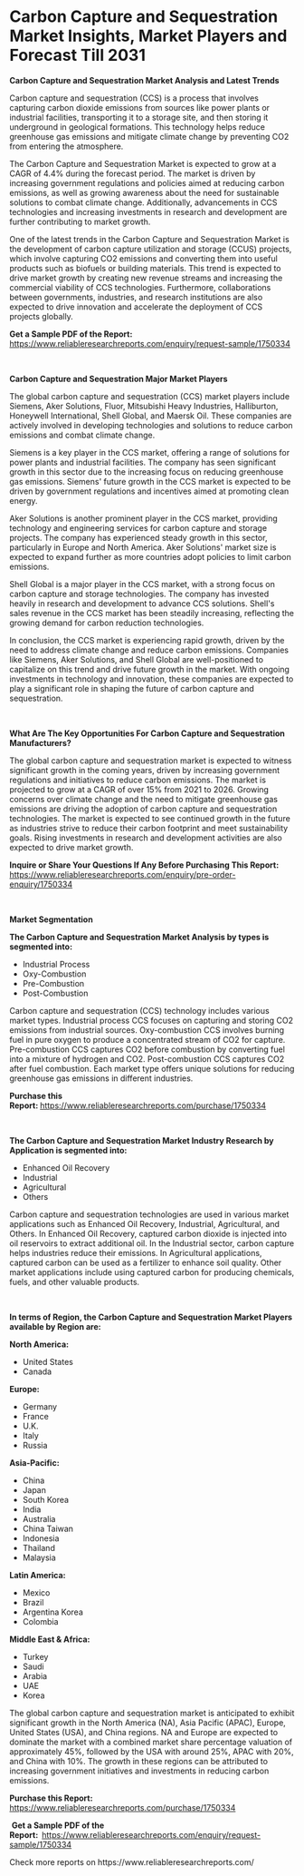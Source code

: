 <p><h1>Carbon Capture and Sequestration Market Insights, Market Players and Forecast Till 2031</h1></p><p><strong>Carbon Capture and Sequestration Market Analysis and Latest Trends</strong></p>
<p><p>Carbon capture and sequestration (CCS) is a process that involves capturing carbon dioxide emissions from sources like power plants or industrial facilities, transporting it to a storage site, and then storing it underground in geological formations. This technology helps reduce greenhouse gas emissions and mitigate climate change by preventing CO2 from entering the atmosphere.</p><p>The Carbon Capture and Sequestration Market is expected to grow at a CAGR of 4.4% during the forecast period. The market is driven by increasing government regulations and policies aimed at reducing carbon emissions, as well as growing awareness about the need for sustainable solutions to combat climate change. Additionally, advancements in CCS technologies and increasing investments in research and development are further contributing to market growth.</p><p>One of the latest trends in the Carbon Capture and Sequestration Market is the development of carbon capture utilization and storage (CCUS) projects, which involve capturing CO2 emissions and converting them into useful products such as biofuels or building materials. This trend is expected to drive market growth by creating new revenue streams and increasing the commercial viability of CCS technologies. Furthermore, collaborations between governments, industries, and research institutions are also expected to drive innovation and accelerate the deployment of CCS projects globally.</p></p>
<p><strong>Get a Sample PDF of the Report:&nbsp;</strong> <a href="https://www.reliableresearchreports.com/enquiry/request-sample/1750334">https://www.reliableresearchreports.com/enquiry/request-sample/1750334</a></p>
<p>&nbsp;</p>
<p><strong>Carbon Capture and Sequestration Major Market Players</strong></p>
<p><p>The global carbon capture and sequestration (CCS) market players include Siemens, Aker Solutions, Fluor, Mitsubishi Heavy Industries, Halliburton, Honeywell International, Shell Global, and Maersk Oil. These companies are actively involved in developing technologies and solutions to reduce carbon emissions and combat climate change.</p><p>Siemens is a key player in the CCS market, offering a range of solutions for power plants and industrial facilities. The company has seen significant growth in this sector due to the increasing focus on reducing greenhouse gas emissions. Siemens' future growth in the CCS market is expected to be driven by government regulations and incentives aimed at promoting clean energy.</p><p>Aker Solutions is another prominent player in the CCS market, providing technology and engineering services for carbon capture and storage projects. The company has experienced steady growth in this sector, particularly in Europe and North America. Aker Solutions' market size is expected to expand further as more countries adopt policies to limit carbon emissions.</p><p>Shell Global is a major player in the CCS market, with a strong focus on carbon capture and storage technologies. The company has invested heavily in research and development to advance CCS solutions. Shell's sales revenue in the CCS market has been steadily increasing, reflecting the growing demand for carbon reduction technologies.</p><p>In conclusion, the CCS market is experiencing rapid growth, driven by the need to address climate change and reduce carbon emissions. Companies like Siemens, Aker Solutions, and Shell Global are well-positioned to capitalize on this trend and drive future growth in the market. With ongoing investments in technology and innovation, these companies are expected to play a significant role in shaping the future of carbon capture and sequestration.</p></p>
<p>&nbsp;</p>
<p><strong>What Are The Key Opportunities For Carbon Capture and Sequestration Manufacturers?</strong></p>
<p><p>The global carbon capture and sequestration market is expected to witness significant growth in the coming years, driven by increasing government regulations and initiatives to reduce carbon emissions. The market is projected to grow at a CAGR of over 15% from 2021 to 2026. Growing concerns over climate change and the need to mitigate greenhouse gas emissions are driving the adoption of carbon capture and sequestration technologies. The market is expected to see continued growth in the future as industries strive to reduce their carbon footprint and meet sustainability goals. Rising investments in research and development activities are also expected to drive market growth.</p></p>
<p><strong>Inquire or Share Your Questions If Any Before Purchasing This Report:</strong> <a href="https://www.reliableresearchreports.com/enquiry/pre-order-enquiry/1750334">https://www.reliableresearchreports.com/enquiry/pre-order-enquiry/1750334</a></p>
<p>&nbsp;</p>
<p><strong>Market Segmentation</strong></p>
<p><strong>The Carbon Capture and Sequestration Market Analysis by types is segmented into:</strong></p>
<p><ul><li>Industrial Process</li><li>Oxy-Combustion</li><li>Pre-Combustion</li><li>Post-Combustion</li></ul></p>
<p><p>Carbon capture and sequestration (CCS) technology includes various market types. Industrial process CCS focuses on capturing and storing CO2 emissions from industrial sources. Oxy-combustion CCS involves burning fuel in pure oxygen to produce a concentrated stream of CO2 for capture. Pre-combustion CCS captures CO2 before combustion by converting fuel into a mixture of hydrogen and CO2. Post-combustion CCS captures CO2 after fuel combustion. Each market type offers unique solutions for reducing greenhouse gas emissions in different industries.</p></p>
<p><strong>Purchase this Report:&nbsp;</strong><a href="https://www.reliableresearchreports.com/purchase/1750334">https://www.reliableresearchreports.com/purchase/1750334</a></p>
<p>&nbsp;</p>
<p><strong>The Carbon Capture and Sequestration Market Industry Research by Application is segmented into:</strong></p>
<p><ul><li>Enhanced Oil Recovery</li><li>Industrial</li><li>Agricultural</li><li>Others</li></ul></p>
<p><p>Carbon capture and sequestration technologies are used in various market applications such as Enhanced Oil Recovery, Industrial, Agricultural, and Others. In Enhanced Oil Recovery, captured carbon dioxide is injected into oil reservoirs to extract additional oil. In the Industrial sector, carbon capture helps industries reduce their emissions. In Agricultural applications, captured carbon can be used as a fertilizer to enhance soil quality. Other market applications include using captured carbon for producing chemicals, fuels, and other valuable products.</p></p>
<p>&nbsp;</p>
<p><strong>In terms of Region, the Carbon Capture and Sequestration Market Players available by Region are:</strong></p>
<p>
    <p> <strong> North America: </strong>
        <ul>
            <li>United States</li>
            <li>Canada</li>
        </ul>
        </p> 
    <p> <strong> Europe: </strong>
        <ul>
            <li>Germany</li>
            <li>France</li>
            <li>U.K.</li>
            <li>Italy</li>
            <li>Russia</li>
        </ul>
        </p> 
    <p> <strong> Asia-Pacific: </strong>
        <ul>
            <li>China</li>
            <li>Japan</li>
            <li>South Korea</li>
            <li>India</li>
            <li>Australia</li>
            <li>China Taiwan</li>
            <li>Indonesia</li>
            <li>Thailand</li>
            <li>Malaysia</li>
        </ul>
        </p> 
    <p> <strong> Latin America: </strong>
        <ul>
            <li>Mexico</li>
            <li>Brazil</li>
            <li>Argentina Korea</li>
            <li>Colombia</li>
        </ul>
        </p> 
    <p> <strong> Middle East & Africa: </strong>
        <ul>
            <li>Turkey</li>
            <li>Saudi</li>
            <li>Arabia</li>
            <li>UAE</li>
            <li>Korea</li>
        </ul>
    </p>
    </p>
<p><p>The global carbon capture and sequestration market is anticipated to exhibit significant growth in the North America (NA), Asia Pacific (APAC), Europe, United States (USA), and China regions. NA and Europe are expected to dominate the market with a combined market share percentage valuation of approximately 45%, followed by the USA with around 25%, APAC with 20%, and China with 10%. The growth in these regions can be attributed to increasing government initiatives and investments in reducing carbon emissions.</p></p>
<p><strong>Purchase this Report: </strong><a href="https://www.reliableresearchreports.com/purchase/1750334">https://www.reliableresearchreports.com/purchase/1750334</a></p>
<p>&nbsp;<strong>Get a Sample PDF of the Report:&nbsp;&nbsp;</strong><a href="https://www.reliableresearchreports.com/enquiry/request-sample/1750334">https://www.reliableresearchreports.com/enquiry/request-sample/1750334</a></p>
<p><strong></strong></p>
<p>Check more reports on https://www.reliableresearchreports.com/</p>